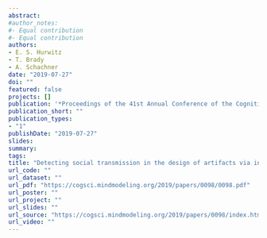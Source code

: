 ```yaml
---
abstract: 
#author_notes:
#- Equal contribution
#- Equal contribution
authors:
- E. S. Hurwitz
- T. Brady
- A. Schachner 
date: "2019-07-27"
doi: ""
featured: false
projects: []
publication: '*Proceedings of the 41st Annual Conference of the Cognitive Science Society, 457-463*. Montreal, CA: Cognitive Science Society'
publication_short: ""
publication_types:
- "1"
publishDate: "2019-07-27"
slides: 
summary: 
tags:
title: "Detecting social transmission in the design of artifacts via inverse planning"
url_code: ""
url_dataset: ""
url_pdf: "https://cogsci.mindmodeling.org/2019/papers/0098/0098.pdf"
url_poster: ""
url_project: ""
url_slides: ""
url_source: "https://cogsci.mindmodeling.org/2019/papers/0098/index.html"
url_video: ""
---
```


